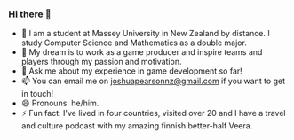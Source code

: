 ### Hi there 👋

- 🔭 I am a student at Massey University in New Zealand by distance. I study Computer Science and Mathematics as a double major.
- 👯 My dream is to work as a game producer and inspire teams and players through my passion and motivation.
- 💬 Ask me about my experience in game development so far!
- 📫 You can email me on joshuapearsonnz@gmail.com if you want to get in touch!
- 😄 Pronouns: he/him.
- ⚡ Fun fact: I've lived in four countries, visited over 20 and I have a travel and culture podcast with my amazing finnish better-half Veera.
